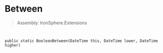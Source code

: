 ﻿

# Between

> Assembly: IronSphere.Extensions



```


public static BooleanBetween(DateTime this, DateTime lower, DateTime higher)
```